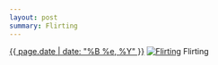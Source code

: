 ```yaml
---
layout: post
summary: Flirting
---
```


<p>
  <time><a href="/388">{{ page.date | date: "%B %e, %Y" }}</a></time>
  <a href="/388"><img src="{{ site.assets_url }}/388-640.jpg" srcset="{{ site.assets_url }}/388-1280.jpg 1280w, {{ site.assets_url }}/388-960.jpg 960w, {{ site.assets_url }}/388-640.jpg 640w, {{ site.assets_url }}/388-320.jpg 320w" sizes="(min-width: 700px) 50vw, calc(100vw - 2rem)" alt="Flirting" /></a>
  <span>Flirting</span>
</p>
